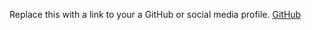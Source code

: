 Replace this with a link to your a GitHub or social media profile.
[GitHub](https://lab.github.com/Yi-hsin0413)
